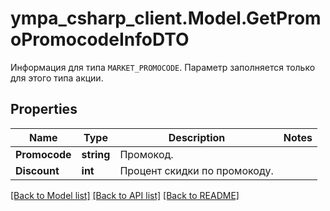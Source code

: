 # ympa_csharp_client.Model.GetPromoPromocodeInfoDTO
Информация для типа `MARKET_PROMOCODE`.  Параметр заполняется только для этого типа акции. 

## Properties

Name | Type | Description | Notes
------------ | ------------- | ------------- | -------------
**Promocode** | **string** | Промокод. | 
**Discount** | **int** | Процент скидки по промокоду. | 

[[Back to Model list]](../README.md#documentation-for-models) [[Back to API list]](../README.md#documentation-for-api-endpoints) [[Back to README]](../README.md)

